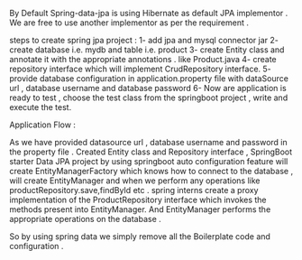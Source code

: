 By Default Spring-data-jpa is using Hibernate as default JPA implementor . We are free to use another implementor
as per the requirement .

steps to create spring jpa project :
1- add jpa and mysql connector jar 
2- create database i.e. mydb and table i.e. product
3- create Entity class and annotate it with the appropriate annotations . like Product.java
4- create repository interface which will implement CrudRepository interface.
5- provide database configuration in application.property file with dataSource url , database username and 
    database password
6- Now are application is ready to test , choose the test class from the springboot project , write and  execute the test.  


Application Flow :

As we have provided datasource url , database username and password in the property file . Created 
Entity class and Repository interface , SpringBoot starter Data JPA project
by using springboot auto configuration feature  will create EntityManagerFactory which knows how to connect to the database
, will create EntityManager and when we perform any operations like productRepository.save,findById etc . spring interns
create a proxy implementation of the ProductRepository interface which invokes the methods present into EntityManager.
And EntityManager performs the appropriate operations on the database .

So by using spring data we simply remove all the Boilerplate code and configuration .
